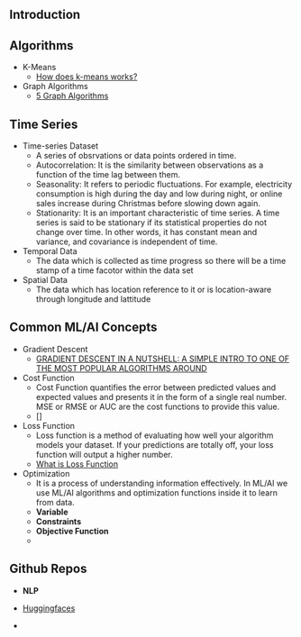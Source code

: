 ## Introduction ##

## Algorithms ##
 - K-Means
    - [How does k-means works?](https://towardsdatascience.com/how-does-k-means-clustering-in-machine-learning-work-fdaaaf5acfa0)
 - Graph Algorithms
    - [5 Graph Algorithms](https://towardsdatascience.com/data-scientists-the-five-graph-algorithms-that-you-should-know-30f454fa5513)
    

## Time Series ##
 - Time-series Dataset
   - A series of obsrvations or data points ordered in time. 
   - Autocorrelation: It is the similarity between observations as a function of the time lag between them.
   - Seasonality: It refers to periodic fluctuations. For example, electricity consumption is high during the day and low during night, or online sales increase during Christmas before slowing down again.
   - Stationarity: It is an important characteristic of time series. A time series is said to be stationary if its statistical properties do not change over time. In other words, it has constant mean and variance, and covariance is independent of time.
 - Temporal Data
   - The data which is collected as time progress so there will be a time stamp of a time facotor within the data set
 - Spatial Data
   - The data which has location reference to it or is location-aware through longitude and lattitude 


## Common ML/AI Concepts ##

- Gradient Descent
  - [GRADIENT DESCENT IN A NUTSHELL: A SIMPLE INTRO TO ONE OF THE MOST POPULAR ALGORITHMS AROUND](https://builtin.com/data-science/gradient-descent)
- Cost Function
  - Cost Function quantifies the error between predicted values and expected values and presents it in the form of a single real number. MSE or RMSE or AUC are the cost functions to provide this value. 
  - []
- Loss Function
  - Loss function is a method of evaluating how well your algorithm models your dataset. If your predictions are totally off, your loss function will output a higher number.
  - [What is Loss Function](https://blog.algorithmia.com/introduction-to-loss-functions/) 
- Optimization 
  - It is a process of understanding information effectively. In ML/AI we use ML/AI algorithms and optimization functions inside it to learn from data. 
  - **Variable**
  - **Constraints**
  - **Objective Function**
  - 
  
  
## Github Repos ##

 - **NLP**
  - [Huggingfaces](https://github.com/huggingface)
  
 - 
 

